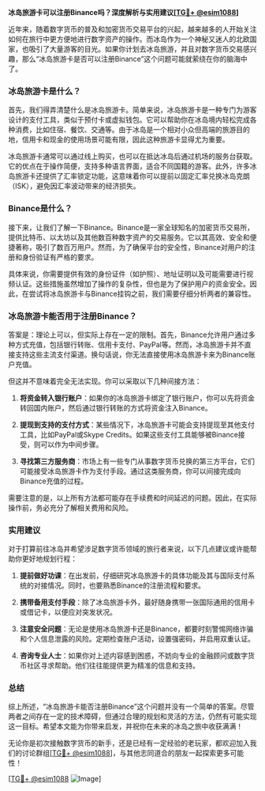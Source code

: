 **冰岛旅游卡可以注册Binance吗？深度解析与实用建议[[TG💪+ @esim1088](https://t.me/s/esim1088)]**

近年来，随着数字货币的普及和加密货币交易平台的兴起，越来越多的人开始关注如何在旅行中更方便地进行数字资产的操作。而冰岛作为一个神秘又迷人的北欧国家，也吸引了大量游客的目光。如果你计划去冰岛旅游，并且对数字货币交易感兴趣，那么“冰岛旅游卡是否可以注册Binance”这个问题可能就萦绕在你的脑海中了。

### 冰岛旅游卡是什么？

首先，我们得弄清楚什么是冰岛旅游卡。简单来说，冰岛旅游卡是一种专门为游客设计的支付工具，类似于预付卡或虚拟钱包。它可以帮助你在冰岛境内轻松完成各种消费，比如住宿、餐饮、交通等。由于冰岛是一个相对小众但高端的旅游目的地，信用卡和现金的使用场景可能有限，因此这种旅游卡显得尤为重要。

冰岛旅游卡通常可以通过线上购买，也可以在抵达冰岛后通过机场的服务台获取。它的优点在于操作简便，支持多种语言界面，适合不同国籍的游客。此外，许多冰岛旅游卡还提供了汇率锁定功能，这意味着你可以提前以固定汇率兑换冰岛克朗（ISK），避免因汇率波动带来的经济损失。

### Binance是什么？

接下来，让我们了解一下Binance。Binance是一家全球知名的加密货币交易所，提供比特币、以太坊以及其他数百种数字资产的交易服务。它以其高效、安全和便捷著称，吸引了数百万用户。然而，为了确保平台的安全性，Binance对用户的注册和身份验证有严格的要求。

具体来说，你需要提供有效的身份证件（如护照）、地址证明以及可能需要进行视频认证。这些措施虽然增加了操作的复杂性，但也是为了保护用户的资金安全。因此，在尝试将冰岛旅游卡与Binance挂钩之前，我们需要仔细分析两者的兼容性。

### 冰岛旅游卡能否用于注册Binance？

答案是：理论上可以，但实际上存在一定的限制。首先，Binance允许用户通过多种方式充值，包括银行转账、信用卡支付、PayPal等。然而，冰岛旅游卡并不直接支持这些主流支付渠道。换句话说，你无法直接使用冰岛旅游卡来为Binance账户充值。

但这并不意味着完全无法实现。你可以采取以下几种间接方法：

1. **将资金转入银行账户**：如果你的冰岛旅游卡绑定了银行账户，你可以先将资金转回国内账户，然后通过银行转账的方式将资金注入Binance。
   
2. **提现到支持的支付方式**：某些情况下，冰岛旅游卡可能会支持提现至其他支付工具，比如PayPal或Skype Credits。如果这些支付工具能够被Binance接受，则可以作为中间步骤。

3. **寻找第三方服务商**：市场上有一些专门从事数字货币兑换的第三方平台，它们可能接受冰岛旅游卡作为支付手段。通过这类服务商，你可以间接完成向Binance充值的过程。

需要注意的是，以上所有方法都可能存在手续费和时间延迟的问题。因此，在实际操作前，务必充分了解相关费用和风险。

### 实用建议

对于打算前往冰岛并希望涉足数字货币领域的旅行者来说，以下几点建议或许能帮助你更好地规划行程：

1. **提前做好功课**：在出发前，仔细研究冰岛旅游卡的具体功能及其与国际支付系统的对接情况。同时，也要熟悉Binance的注册流程和要求。

2. **携带备用支付手段**：除了冰岛旅游卡外，最好随身携带一张国际通用的信用卡或借记卡，以便应对突发状况。

3. **注意安全问题**：无论是使用冰岛旅游卡还是Binance，都要时刻警惕网络诈骗和个人信息泄露的风险。定期检查账户活动，设置强密码，并启用双重认证。

4. **咨询专业人士**：如果你对上述内容感到困惑，不妨向专业的金融顾问或数字货币社区寻求帮助。他们往往能提供更为精准的信息和支持。

### 总结

综上所述，“冰岛旅游卡能否注册Binance”这个问题并没有一个简单的答案。尽管两者之间存在一定的技术障碍，但通过合理的规划和灵活的方法，仍然有可能实现这一目标。希望本文能为你带来启发，并祝你在未来的冰岛之旅中收获满满！

无论你是初次接触数字货币的新手，还是已经有一定经验的老玩家，都欢迎加入我们的讨论群组[[TG💪+ @esim1088](https://t.me/s/esim1088)]，与其他志同道合的朋友一起探索更多可能性！

[[TG💪+ @esim1088](https://t.me/s/esim1088) ![Image](https://i.postimg.cc/4NQfJmqS/Snipaste-2025-05-13-00-14-12.png)]